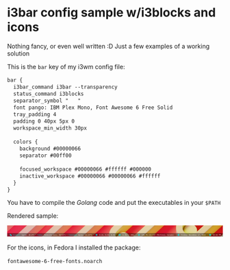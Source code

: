 # i3bar config sample w/i3blocks and icons

Nothing fancy, or even well written :D Just a few examples of a working solution


This is the `bar` key of my i3wm config file:

```
bar {
  i3bar_command i3bar --transparency
  status_command i3blocks
  separator_symbol "   "
  font pango: IBM Plex Mono, Font Awesome 6 Free Solid
  tray_padding 4
  padding 0 40px 5px 0
  workspace_min_width 30px

  colors {
    background #00000066
    separator #00ff00

    focused_workspace #00000066 #ffffff #000000
    inactive_workspace #00000066 #00000066 #ffffff
  }
}
```

You have to compile the _Golang_ code and put the executables in your `$PATH`


Rendered sample:

![sample image](./img/i3bar-shot.png)


For the icons, in Fedora I installed the package:

`fontawesome-6-free-fonts.noarch`